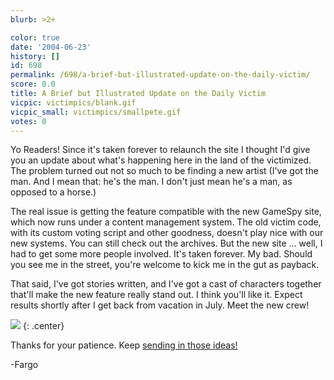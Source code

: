 ```yaml
---
blurb: >2+

color: true
date: '2004-06-23'
history: []
id: 698
permalink: /698/a-brief-but-illustrated-update-on-the-daily-victim/
score: 0.0
title: A Brief but Illustrated Update on the Daily Victim
vicpic: victimpics/blank.gif
vicpic_small: victimpics/smallpete.gif
votes: 0
---
```


Yo Readers! Since it's taken forever to relaunch the site I thought I'd
give you an update about what's happening here in the land of the
victimized. The problem turned out not so much to be finding a new
artist (I've got the man. And I mean that: he's the man. I don't just
mean he's a man, as opposed to a horse.)

The real issue is getting the feature compatible with the new GameSpy
site, which now runs under a content management system. The old victim
code, with its custom voting script and other goodness, doesn't play
nice with our new systems. You can still check out the archives. But the
new site ... well, I had to get some more people involved. It's taken
forever. My bad. Should you see me in the street, you're welcome to kick
me in the gut as payback.

That said, I've got stories written, and I've got a cast of characters
together that'll make the new feature really stand out. I think you'll
like it. Expect results shortly after I get back from vacation in July.
Meet the new crew!

![](img/victimpics/newcast.gif)
{: .center}

 Thanks for your patience. Keep [sending in those
ideas!](mailto:fargo@gamespy.com)

-Fargo
